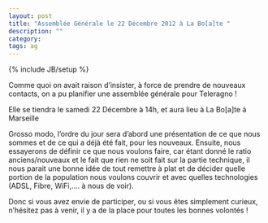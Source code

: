 ```yaml
---
layout: post
title: "Assemblée Générale le 22 Décembre 2012 à La Bo[a]te "
description: ""
category: 
tags: ag
---
```

{% include JB/setup %}

Comme quoi on avait raison d’insister, à force de prendre de nouveaux contacts,
on a pu planifier une assemblée générale pour Teleragno !

Elle se tiendra le samedi 22 Décembre à 14h, et aura lieu à La Bo\[a\]te à
Marseille

Grosso modo, l’ordre du jour sera d’abord une présentation de ce que nous
sommes et de ce qui a déjà été fait, pour les nouveaux. Ensuite, nous
essayerons de définir ce que nous voulons faire, car étant donné le ratio
anciens/nouveaux et le fait que rien ne soit fait sur la partie technique, il
nous parait une bonne idée de tout remettre à plat et de décider quelle portion
de la population nous voulons couvrir et avec quelles technologies (ADSL,
Fibre, WiFi,…. à nous de voir).

Donc si vous avez envie de participer, ou si vous êtes simplement curieux,
n’hésitez pas à venir, il y a de la place pour toutes les bonnes volontés !
